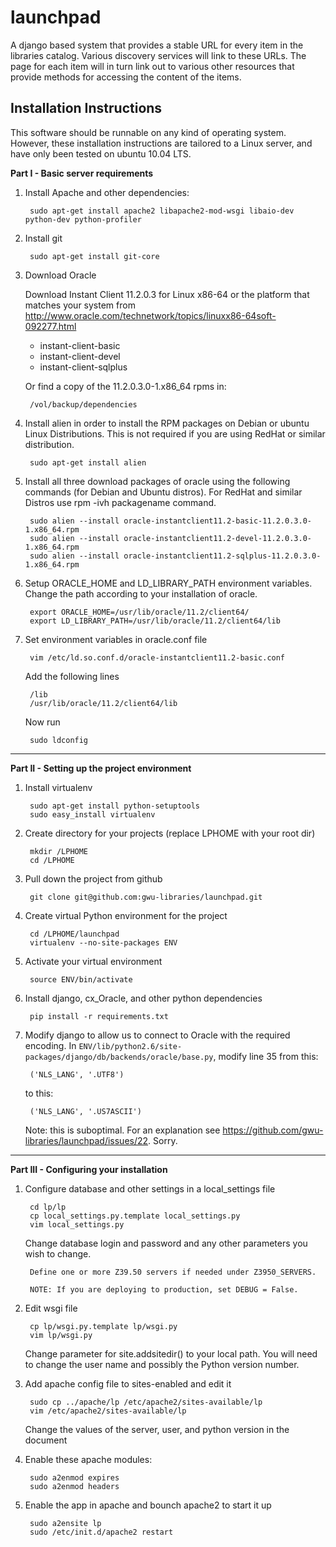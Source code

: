 launchpad
=========

A django based system that provides a stable URL for every item in the
libraries catalog. Various discovery services will link to these URLs. The
page for each item will in turn link out to various other resources that
provide methods for accessing the content of the items.

Installation Instructions
-------------------------

This software should be runnable on any kind of operating system. However,
these installation instructions are tailored to a Linux server, and have
only been tested on ubuntu 10.04 LTS.

**Part I - Basic server requirements**

1. Install Apache and other dependencies:

        sudo apt-get install apache2 libapache2-mod-wsgi libaio-dev python-dev python-profiler

2. Install git 

        sudo apt-get install git-core

3. Download Oracle

    Download Instant Client 11.2.0.3 for Linux x86-64 or
    the platform that matches your system from
    http://www.oracle.com/technetwork/topics/linuxx86-64soft-092277.html

    * instant-client-basic
    * instant-client-devel
    * instant-client-sqlplus

    Or find a copy of the 11.2.0.3.0-1.x86_64 rpms in:

        /vol/backup/dependencies

4. Install alien in order to install the RPM packages on Debian or ubuntu
Linux Distributions. This is not required if you are using RedHat or
similar distribution.

        sudo apt-get install alien

5. Install all three download packages of oracle using the following
commands (for Debian and Ubuntu distros). For RedHat and similar Distros
use rpm -ivh packagename command.

        sudo alien --install oracle-instantclient11.2-basic-11.2.0.3.0-1.x86_64.rpm
        sudo alien --install oracle-instantclient11.2-devel-11.2.0.3.0-1.x86_64.rpm
        sudo alien --install oracle-instantclient11.2-sqlplus-11.2.0.3.0-1.x86_64.rpm

6. Setup ORACLE_HOME and LD_LIBRARY_PATH environment variables. Change
the path according to your installation of oracle.

        export ORACLE_HOME=/usr/lib/oracle/11.2/client64/
        export LD_LIBRARY_PATH=/usr/lib/oracle/11.2/client64/lib

7. Set environment variables in oracle.conf file

        vim /etc/ld.so.conf.d/oracle-instantclient11.2-basic.conf

    Add the following lines

        /lib
        /usr/lib/oracle/11.2/client64/lib

    Now run

        sudo ldconfig        


- - -

**Part II - Setting up the project environment**

1. Install virtualenv

        sudo apt-get install python-setuptools
        sudo easy_install virtualenv

2. Create directory for your projects (replace LPHOME with your root dir)

        mkdir /LPHOME
        cd /LPHOME

3. Pull down the project from github

        git clone git@github.com:gwu-libraries/launchpad.git

4. Create virtual Python environment for the project

        cd /LPHOME/launchpad
        virtualenv --no-site-packages ENV

5. Activate your virtual environment

        source ENV/bin/activate

6. Install django, cx_Oracle, and other python dependencies

        pip install -r requirements.txt

7. Modify django to allow us to connect to Oracle with the required encoding.  In ```ENV/lib/python2.6/site-packages/django/db/backends/oracle/base.py```,
modify line 35 from this:

        ('NLS_LANG', '.UTF8')

    to this:

        ('NLS_LANG', '.US7ASCII')
        
    Note: this is suboptimal.  For an explanation see https://github.com/gwu-libraries/launchpad/issues/22.  Sorry.


- - -

**Part III - Configuring your installation**

1. Configure database and other settings in a local_settings file

        cd lp/lp
        cp local_settings.py.template local_settings.py
        vim local_settings.py

	Change database login and password and any other parameters you
	wish to change.

        Define one or more Z39.50 servers if needed under Z3950_SERVERS.

        NOTE: If you are deploying to production, set DEBUG = False.

2. Edit wsgi file

        cp lp/wsgi.py.template lp/wsgi.py
        vim lp/wsgi.py

	Change parameter for site.addsitedir() to your local path. You
	will need to change the user name and possibly the Python
	version number.

3. Add apache config file to sites-enabled and edit it

        sudo cp ../apache/lp /etc/apache2/sites-available/lp
        vim /etc/apache2/sites-available/lp

	Change the values of the server, user, and python version in
	the document

4. Enable these apache modules:

        sudo a2enmod expires
        sudo a2enmod headers

5. Enable the app in apache and bounch apache2 to start it up

        sudo a2ensite lp
        sudo /etc/init.d/apache2 restart

